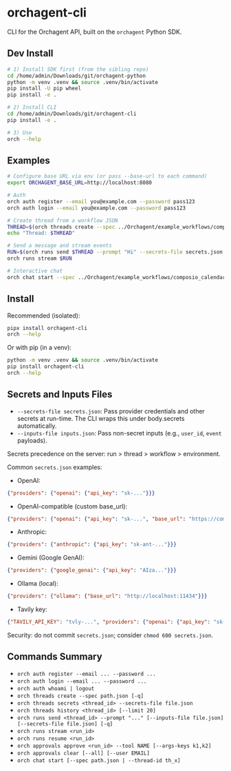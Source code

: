 # orchagent-cli

CLI for the Orchagent API, built on the `orchagent` Python SDK.

## Dev Install

```bash
# 1) Install SDK first (from the sibling repo)
cd /home/admin/Downloads/git/orchagent-python
python -m venv .venv && source .venv/bin/activate
pip install -U pip wheel
pip install -e .

# 2) Install CLI
cd /home/admin/Downloads/git/orchagent-cli
pip install -e .

# 3) Use
orch --help
```

## Examples

```bash
# Configure base URL via env (or pass --base-url to each command)
export ORCHAGENT_BASE_URL=http://localhost:8080

# Auth
orch auth register --email you@example.com --password pass123
orch auth login --email you@example.com --password pass123

# Create thread from a workflow JSON
THREAD=$(orch threads create --spec ../Orchagent/example_workflows/composio_calendar_hil_chat.json -q)
echo "Thread: $THREAD"

# Send a message and stream events
RUN=$(orch runs send $THREAD --prompt "Hi" --secrets-file secrets.json -q)
orch runs stream $RUN

# Interactive chat
orch chat start --spec ../Orchagent/example_workflows/composio_calendar_hil_chat.json
```

## Install

Recommended (isolated):

```bash
pipx install orchagent-cli
orch --help
```

Or with pip (in a venv):

```bash
python -m venv .venv && source .venv/bin/activate
pip install orchagent-cli
orch --help
```

## Secrets and Inputs Files

- `--secrets-file secrets.json`: Pass provider credentials and other secrets at run-time. The CLI wraps this under body.secrets automatically.
- `--inputs-file inputs.json`: Pass non-secret inputs (e.g., `user_id`, `event` payloads).

Secrets precedence on the server: run > thread > workflow > environment.

Common `secrets.json` examples:

- OpenAI:
```json
{"providers": {"openai": {"api_key": "sk-..."}}}
```

- OpenAI-compatible (custom base_url):
```json
{"providers": {"openai": {"api_key": "sk-...", "base_url": "https://compatible.example/api"}}}
```

- Anthropic:
```json
{"providers": {"anthropic": {"api_key": "sk-ant-..."}}}
```

- Gemini (Google GenAI):
```json
{"providers": {"google_genai": {"api_key": "AIza..."}}}
```

- Ollama (local):
```json
{"providers": {"ollama": {"base_url": "http://localhost:11434"}}}
```

- Tavily key:
```json
{"TAVILY_API_KEY": "tvly-...", "providers": {"openai": {"api_key": "sk-..."}}}
```

Security: do not commit `secrets.json`; consider `chmod 600 secrets.json`.

## Commands Summary

- `orch auth register --email ... --password ...`
- `orch auth login --email ... --password ...`
- `orch auth whoami | logout`
- `orch threads create --spec path.json [-q]`
- `orch threads secrets <thread_id> --secrets-file file.json`
- `orch threads history <thread_id> [--limit 20]`
- `orch runs send <thread_id> --prompt "..." [--inputs-file file.json] [--secrets-file file.json] [-q]`
- `orch runs stream <run_id>`
- `orch runs resume <run_id>`
- `orch approvals approve <run_id> --tool NAME [--args-keys k1,k2]`
- `orch approvals clear [--all] [--user EMAIL]`
- `orch chat start [--spec path.json | --thread-id th_x]`
